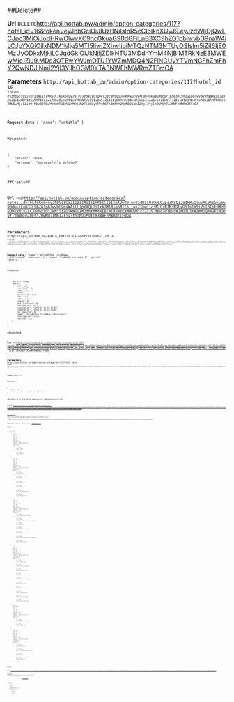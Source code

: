 ##Delete##


**Url**
<code>DELETE</code>http://api.hottab.pw/admin/option-categories/117?hotel_id=16&token=eyJhbGciOiJIUzI1NiIsInR5cCI6IkpXUyJ9.eyJzdWIiOjQwLCJpc3MiOiJodHRwOlwvXC9hcGkuaG90dGFiLnB3XC9hZG1pblwvbG9naW4iLCJpYXQiOiIxNDM1Mjg5MTI5IiwiZXhwIjoiMTQzNTM3NTUyOSIsIm5iZiI6IjE0MzUyODkxMjkiLCJqdGkiOiJkNjljZDlkNTU3MDdhYmM4NjBlMTRkNzE3MWEwMjc1ZiJ9.MDc3OTEwYWJmOTU1YWZmMDQ4N2FlNGUyYTVmNGFhZmFhY2QwNDJlNmI2YjI3YjlhOGM0YTA3NWFhMWRmZTFmOA


**Parameters**
<code>http://api_hottab_pw/admin/option-categories/117?hotel_id<code> 16
<code>token<code> eyJhbGciOiJIUzI1NiIsInR5cCI6IkpXUyJ9.eyJzdWIiOjQwLCJpc3MiOiJodHRwOlwvXC9hcGkuaG90dGFiLnB3XC9hZG1pblwvbG9naW4iLCJpYXQiOiIxNDM1Mjg5MTI5IiwiZXhwIjoiMTQzNTM3NTUyOSIsIm5iZiI6IjE0MzUyODkxMjkiLCJqdGkiOiJkNjljZDlkNTU3MDdhYmM4NjBlMTRkNzE3MWEwMjc1ZiJ9.MDc3OTEwYWJmOTU1YWZmMDQ4N2FlNGUyYTVmNGFhZmFhY2QwNDJlNmI2YjI3YjlhOGM0YTA3NWFhMWRmZTFmOA


**Request data**
{
    "name": "untitle"
}


Response:

```
{
    "error": false,
    "message": "successfully deleted"
}

```

##Create##


**Url**
<code>POST</code>http://api.hottab.pw/admin/option-categories?hotel_id=16&token=eyJhbGciOiJIUzI1NiIsInR5cCI6IkpXUyJ9.eyJzdWIiOjQwLCJpc3MiOiJodHRwOlwvXC9hcGkuaG90dGFiLnB3XC9hZG1pblwvbG9naW4iLCJpYXQiOiIxNDM1Mjg5MTI5IiwiZXhwIjoiMTQzNTM3NTUyOSIsIm5iZiI6IjE0MzUyODkxMjkiLCJqdGkiOiJkNjljZDlkNTU3MDdhYmM4NjBlMTRkNzE3MWEwMjc1ZiJ9.MDc3OTEwYWJmOTU1YWZmMDQ4N2FlNGUyYTVmNGFhZmFhY2QwNDJlNmI2YjI3YjlhOGM0YTA3NWFhMWRmZTFmOA


**Parameters**
<code>http://api_hottab_pw/admin/option-categories?hotel_id<code> 16
<code>token<code> eyJhbGciOiJIUzI1NiIsInR5cCI6IkpXUyJ9.eyJzdWIiOjQwLCJpc3MiOiJodHRwOlwvXC9hcGkuaG90dGFiLnB3XC9hZG1pblwvbG9naW4iLCJpYXQiOiIxNDM1Mjg5MTI5IiwiZXhwIjoiMTQzNTM3NTUyOSIsIm5iZiI6IjE0MzUyODkxMjkiLCJqdGkiOiJkNjljZDlkNTU3MDdhYmM4NjBlMTRkNzE3MWEwMjc1ZiJ9.MDc3OTEwYWJmOTU1YWZmMDQ4N2FlNGUyYTVmNGFhZmFhY2QwNDJlNmI2YjI3YjlhOGM0YTA3NWFhMWRmZTFmOA


**Request data**
{
    "name": "kh\u00f4ng ti\u00eau \u0111\u1ec1",
    "options": [
        {
            "name": "\u00d3p s\u1eebn 1",
            "price": 15000
        }
    ]
}


Response:

```
{
    "error": false,
    "data": {
        "id": 120,
        "hotel_id": 8,
        "type": 2,
        "icon": "",
        "parent_id": null,
        "lft": null,
        "rgt": null,
        "depth": 0,
        "multi_options": 0,
        "deleted_at": null,
        "created_at": "2015-07-31 14:13:01",
        "updated_at": "2015-07-31 14:13:01",
        "is_required": 0,
        "name": "kh\u00f4ng ti\u00eau \u0111\u1ec1",
        "description": null,
        "options": []
    }
}

```

##Update##


**Url**
<code>PUT</code>http://api.hottab.pw/admin/option-categories/118?hotel_id=16&token=eyJhbGciOiJIUzI1NiIsInR5cCI6IkpXUyJ9.eyJzdWIiOjQwLCJpc3MiOiJodHRwOlwvXC9hcGkuaG90dGFiLnB3XC9hZG1pblwvbG9naW4iLCJpYXQiOiIxNDM1Mjg5MTI5IiwiZXhwIjoiMTQzNTM3NTUyOSIsIm5iZiI6IjE0MzUyODkxMjkiLCJqdGkiOiJkNjljZDlkNTU3MDdhYmM4NjBlMTRkNzE3MWEwMjc1ZiJ9.MDc3OTEwYWJmOTU1YWZmMDQ4N2FlNGUyYTVmNGFhZmFhY2QwNDJlNmI2YjI3YjlhOGM0YTA3NWFhMWRmZTFmOA


**Parameters**
<code>http://api_hottab_pw/admin/option-categories/118?hotel_id<code> 16
<code>token<code> eyJhbGciOiJIUzI1NiIsInR5cCI6IkpXUyJ9.eyJzdWIiOjQwLCJpc3MiOiJodHRwOlwvXC9hcGkuaG90dGFiLnB3XC9hZG1pblwvbG9naW4iLCJpYXQiOiIxNDM1Mjg5MTI5IiwiZXhwIjoiMTQzNTM3NTUyOSIsIm5iZiI6IjE0MzUyODkxMjkiLCJqdGkiOiJkNjljZDlkNTU3MDdhYmM4NjBlMTRkNzE3MWEwMjc1ZiJ9.MDc3OTEwYWJmOTU1YWZmMDQ4N2FlNGUyYTVmNGFhZmFhY2QwNDJlNmI2YjI3YjlhOGM0YTA3NWFhMWRmZTFmOA


**Request data**
null


Response:

```
{
    "error": true,
    "message": "No query results for model [Hotel]."
}

```

##List##
List of food option templates for adding options to food

**Url**
<code>GET</code>http://api.hottab.pw/admin/option-categories/?hotel_id=16&token=eyJhbGciOiJIUzI1NiIsInR5cCI6IkpXUyJ9.eyJzdWIiOjQwLCJpc3MiOiJodHRwOlwvXC9hcGkuaG90dGFiLnB3XC9hZG1pblwvbG9naW4iLCJpYXQiOiIxNDM1Mjg5MTI5IiwiZXhwIjoiMTQzNTM3NTUyOSIsIm5iZiI6IjE0MzUyODkxMjkiLCJqdGkiOiJkNjljZDlkNTU3MDdhYmM4NjBlMTRkNzE3MWEwMjc1ZiJ9.MDc3OTEwYWJmOTU1YWZmMDQ4N2FlNGUyYTVmNGFhZmFhY2QwNDJlNmI2YjI3YjlhOGM0YTA3NWFhMWRmZTFmOA


**Parameters**
<code>http://api_hottab_pw/admin/option-categories/?hotel_id<code> 16
<code>token<code> eyJhbGciOiJIUzI1NiIsInR5cCI6IkpXUyJ9.eyJzdWIiOjQwLCJpc3MiOiJodHRwOlwvXC9hcGkuaG90dGFiLnB3XC9hZG1pblwvbG9naW4iLCJpYXQiOiIxNDM1Mjg5MTI5IiwiZXhwIjoiMTQzNTM3NTUyOSIsIm5iZiI6IjE0MzUyODkxMjkiLCJqdGkiOiJkNjljZDlkNTU3MDdhYmM4NjBlMTRkNzE3MWEwMjc1ZiJ9.MDc3OTEwYWJmOTU1YWZmMDQ4N2FlNGUyYTVmNGFhZmFhY2QwNDJlNmI2YjI3YjlhOGM0YTA3NWFhMWRmZTFmOA


**Request data**
{
    "password": "123456",
    "email": "thanhdd@hottab.net"
}


Response:

```
{
    "error": false,
    "data": [
        {
            "id": 1,
            "hotel_id": 8,
            "type": 2,
            "icon": "",
            "parent_id": null,
            "lft": null,
            "rgt": null,
            "depth": 0,
            "multi_options": 0,
            "deleted_at": null,
            "created_at": "2015-06-27 11:13:12",
            "updated_at": "2015-06-27 11:13:12",
            "is_required": 0,
            "name": "Hello",
            "options": [
                {
                    "id": 2190,
                    "price": 100000,
                    "name": "Team"
                },
                {
                    "id": 2191,
                    "price": 100000,
                    "name": "Game Over"
                }
            ]
        },
        {
            "id": 2,
            "hotel_id": 8,
            "type": 2,
            "icon": "",
            "parent_id": null,
            "lft": null,
            "rgt": null,
            "depth": 0,
            "multi_options": 0,
            "deleted_at": null,
            "created_at": "2015-06-27 11:13:12",
            "updated_at": "2015-06-27 11:13:12",
            "is_required": 0,
            "name": "Bonjour",
            "options": [
                {
                    "id": 2243,
                    "price": 200000,
                    "name": "Red Peach Sangria ES"
                },
                {
                    "id": 2244,
                    "price": 5000,
                    "name": "Margarita"
                },
                {
                    "id": 2245,
                    "price": 4000,
                    "name": "Bloody Mary"
                },
                {
                    "id": 2246,
                    "price": 4000,
                    "name": "Martini Bianco"
                },
                {
                    "id": 2247,
                    "price": 30000,
                    "name": "Strawberry Lemonade"
                },
                {
                    "id": 2248,
                    "price": 39000,
                    "name": "Raspberry Kiss"
                }
            ]
        },
        {
            "id": 3,
            "hotel_id": 8,
            "type": 2,
            "icon": "",
            "parent_id": null,
            "lft": null,
            "rgt": null,
            "depth": 0,
            "multi_options": 0,
            "deleted_at": null,
            "created_at": "2015-06-27 11:13:12",
            "updated_at": "2015-06-27 11:13:12",
            "is_required": 0,
            "name": "Linh tinh",
            "options": [
                {
                    "id": 2192,
                    "price": 4000,
                    "name": "Mini chocolate souffle"
                },
                {
                    "id": 2193,
                    "price": 3000,
                    "name": "Strawberry chocolate truffle pie"
                },
                {
                    "id": 2194,
                    "price": 3000,
                    "name": "Brookie"
                },
                {
                    "id": 2195,
                    "price": 5000,
                    "name": "Mini creme souffle"
                },
                {
                    "id": 2196,
                    "price": 5000,
                    "name": "New York style cheesecake"
                },
                {
                    "id": 2197,
                    "price": 10000,
                    "name": "Salted caramel butterscotch pudding"
                },
                {
                    "id": 2198,
                    "price": 10000,
                    "name": "S'mores Brownie"
                }
            ]
        },
        {
            "id": 4,
            "hotel_id": 8,
            "type": 2,
            "icon": "",
            "parent_id": null,
            "lft": null,
            "rgt": null,
            "depth": 0,
            "multi_options": 0,
            "deleted_at": null,
            "created_at": "2015-06-27 11:13:12",
            "updated_at": "2015-06-27 11:13:12",
            "is_required": 0,
            "name": "Starter",
            "options": [
                {
                    "id": 2199,
                    "price": 45000,
                    "name": "Caesar salad"
                },
                {
                    "id": 2200,
                    "price": 12,
                    "name": "Chicken and Spinach"
                },
                {
                    "id": 2201,
                    "price": 12,
                    "name": "Cobb Salad (half)"
                },
                {
                    "id": 2202,
                    "price": 7,
                    "name": "Greek Salad"
                },
                {
                    "id": 2203,
                    "price": 17,
                    "name": "Honey-Crisp Chicken Salad"
                },
                {
                    "id": 2204,
                    "price": 19,
                    "name": "Santa Fe Salad"
                },
                {
                    "id": 2205,
                    "price": 4,
                    "name": "French Onion Soup"
                },
                {
                    "id": 2206,
                    "price": 4,
                    "name": "Seafood chowder"
                },
                {
                    "id": 2207,
                    "price": 3,
                    "name": "Tomato Basil Soup"
                },
                {
                    "id": 2208,
                    "price": 6,
                    "name": "Tomato Bisque Soup"
                }
            ]
        },
        {
            "id": 5,
            "hotel_id": 8,
            "type": 2,
            "icon": "",
            "parent_id": null,
            "lft": null,
            "rgt": null,
            "depth": 0,
            "multi_options": 0,
            "deleted_at": null,
            "created_at": "2015-06-27 11:13:12",
            "updated_at": "2015-06-27 11:13:12",
            "is_required": 0,
            "name": "Drink",
            "options": [
                {
                    "id": 2213,
                    "price": 30000,
                    "name": "Strawberry Lemonade"
                },
                {
                    "id": 2214,
                    "price": 39000,
                    "name": "Raspberry Kiss"
                }
            ]
        },
        {
            "id": 43,
            "hotel_id": 8,
            "type": 2,
            "icon": "",
            "parent_id": null,
            "lft": null,
            "rgt": null,
            "depth": 0,
            "multi_options": 0,
            "deleted_at": null,
            "created_at": "2015-06-29 21:00:25",
            "updated_at": "2015-06-29 21:00:25",
            "is_required": 0,
            "name": "HAHAHA",
            "description": "",
            "options": [
                {
                    "id": 2522,
                    "price": 100000,
                    "name": "new item test"
                },
                {
                    "id": 2523,
                    "price": 10000000,
                    "name": "T\u00e0i \u0110\u1ec7p Choai"
                },
                {
                    "id": 2524,
                    "price": 50000,
                    "name": "Blueberry snow"
                },
                {
                    "id": 2532,
                    "price": 79000,
                    "name": "Fried ravioli"
                }
            ]
        }
    ]
}

```

##View##


**Url**
<code>GET</code>http://api.hottab.pw/admin/option-categories/118?hotel_id=16&token=eyJhbGciOiJIUzI1NiIsInR5cCI6IkpXUyJ9.eyJzdWIiOjQwLCJpc3MiOiJodHRwOlwvXC9hcGkuaG90dGFiLnB3XC9hZG1pblwvbG9naW4iLCJpYXQiOiIxNDM1Mjg5MTI5IiwiZXhwIjoiMTQzNTM3NTUyOSIsIm5iZiI6IjE0MzUyODkxMjkiLCJqdGkiOiJkNjljZDlkNTU3MDdhYmM4NjBlMTRkNzE3MWEwMjc1ZiJ9.MDc3OTEwYWJmOTU1YWZmMDQ4N2FlNGUyYTVmNGFhZmFhY2QwNDJlNmI2YjI3YjlhOGM0YTA3NWFhMWRmZTFmOA


**Parameters**
<code>http://api_hottab_pw/admin/option-categories/118?hotel_id<code> 16
<code>token<code> eyJhbGciOiJIUzI1NiIsInR5cCI6IkpXUyJ9.eyJzdWIiOjQwLCJpc3MiOiJodHRwOlwvXC9hcGkuaG90dGFiLnB3XC9hZG1pblwvbG9naW4iLCJpYXQiOiIxNDM1Mjg5MTI5IiwiZXhwIjoiMTQzNTM3NTUyOSIsIm5iZiI6IjE0MzUyODkxMjkiLCJqdGkiOiJkNjljZDlkNTU3MDdhYmM4NjBlMTRkNzE3MWEwMjc1ZiJ9.MDc3OTEwYWJmOTU1YWZmMDQ4N2FlNGUyYTVmNGFhZmFhY2QwNDJlNmI2YjI3YjlhOGM0YTA3NWFhMWRmZTFmOA


**Request data**
{
    "password": "123456",
    "email": "thanhdd@hottab.net"
}


Response:

```
{
    "error": false,
    "data": {
        "id": 1,
        "hotel_id": 8,
        "type": 2,
        "icon": "",
        "parent_id": null,
        "lft": null,
        "rgt": null,
        "depth": 0,
        "multi_options": 0,
        "deleted_at": null,
        "created_at": "2015-06-27 11:13:12",
        "updated_at": "2015-06-27 11:13:12",
        "is_required": 0,
        "name": "Hello",
        "description": null,
        "options": [
            {
                "id": 2190,
                "price": 100000,
                "name": "Team"
            },
            {
                "id": 2191,
                "price": 100000,
                "name": "Game Over"
            }
        ]
    }
}

```


